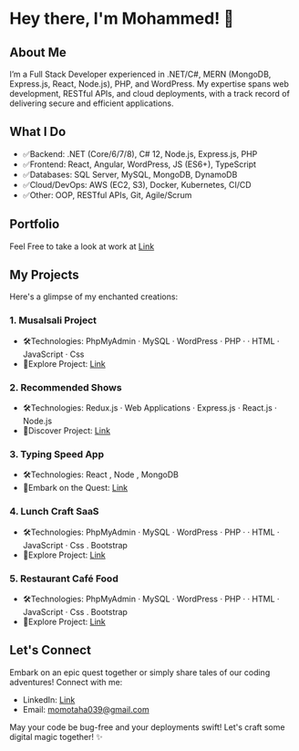 # Hey there, I'm Mohammed! 👋

## About Me
I’m a Full Stack Developer experienced in .NET/C#, MERN (MongoDB, Express.js, React, Node.js), PHP, and WordPress. My expertise spans web development, RESTful APIs, and cloud deployments, with a track record of delivering secure and efficient applications.

## What I Do
- ✅Backend: .NET (Core/6/7/8), C# 12, Node.js, Express.js, PHP
- ✅Frontend: React, Angular, WordPress, JS (ES6+), TypeScript
- ✅Databases: SQL Server, MySQL, MongoDB, DynamoDB
- ✅Cloud/DevOps: AWS (EC2, S3), Docker, Kubernetes, CI/CD
- ✅Other: OOP, RESTful APIs, Git, Agile/Scrum

## Portfolio
Feel Free to take a look at work at [Link](https://mohamad-taha.com)

## My Projects
Here's a glimpse of my enchanted creations:

### 1. Musalsali Project
   - 🛠️Technologies: PhpMyAdmin · MySQL · WordPress · PHP · · HTML · JavaScript · Css
   - 🌟Explore Project: [Link](https://mohamad-taha.com/portfolio/wordpress/musalsali)

### 2. Recommended Shows
   - 🛠️Technologies: Redux.js · Web Applications · Express.js · React.js · Node.js
   - 🌟Discover Project: [Link](https://recommended-shows-mt.netlify.app/)

### 3. Typing Speed App
   - 🛠️Technologies: React , Node , MongoDB
   - 🌟Embark on the Quest: [Link](https://typing-speed-mt.netlify.app/)

### 4. Lunch Craft SaaS
   - 🛠️Technologies: PhpMyAdmin · MySQL · WordPress · PHP · · HTML · JavaScript · Css . Bootstrap
   - 🌟Explore Project: [Link](https://mohamad-taha.com/portfolio/wordpress/lunch_craft-wp)

### 5. Restaurant Café Food
   - 🛠️Technologies: PhpMyAdmin · MySQL · WordPress · PHP · · HTML · JavaScript · Css . Bootstrap
   - 🌟Explore Project: [Link](https://mohamad-taha.com/portfolio/wordpress/restaurant-wp)


## Let's Connect
Embark on an epic quest together or simply share tales of our coding adventures! Connect with me:
- LinkedIn: [Link](https://www.linkedin.com/in/mohammed-taha-07141422b/)
- Email: momotaha039@gmail.com

May your code be bug-free and your deployments swift! Let's craft some digital magic together! ✨
